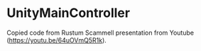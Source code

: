 # UnityMainController
Copied code from Rustum Scammell presentation from Youtube (https://youtu.be/64uOVmQ5R1k).
